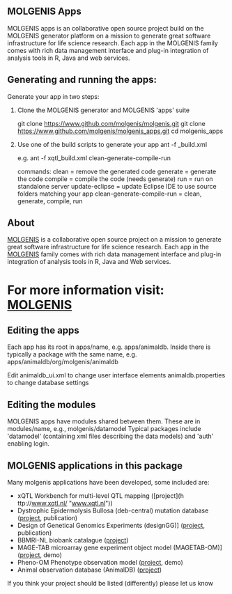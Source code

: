 MOLGENIS Apps
--------
MOLGENIS apps is an collaborative open source project build on the MOLGENIS generator platform on a mission to generate great 
software infrastructure for life science research. Each app in the MOLGENIS 
family comes with rich data management interface and plug-in integration of 
analysis tools in R, Java and web services.

Generating and running the apps:
-------------------
Generate your app in two steps:

1) Clone the MOLGENIS generator and MOLGENIS 'apps' suite

     git clone https://www.github.com/molgenis/molgenis.git
     git clone https://www.github.com/molgenis/molgenis_apps.git
     cd molgenis_apps


2) Use one of the build scripts to generate your app
	ant -f <app>_build.xml <command>
	
	e.g.
	ant -f xqtl_build.xml clean-generate-compile-run
	
	commands:
	clean = remove the generated code
	generate = generate the code
	compile = compile the code (needs generate)
	run	= run on standalone server
	update-eclipse = update Eclipse IDE to use source folders matching your app
	clean-generate-compile-run = clean, generate, compile, run
	
About
-----
[MOLGENIS](http://www.molgenis.org/ "Molgenis.org - a collaborative open source project") is a collaborative open 
source project on a mission to generate great software infrastructure for life science research. Each app in the
[MOLGENIS](http://www.molgenis.org/ "Molgenis.org - a collaborative open source project") family comes with rich 
data management interface and plug-in integration of analysis tools in R, Java and Web services.

For more information visit: [MOLGENIS](http://www.molgenis.org/ "Molgenis.org - a collaborative open source project")
=======
Editing the apps
---------------------

Each app has its root in apps/name, e.g. apps/animaldb.
Inside there is typically a package with the same name, e.g. apps/animaldb/org/molgenis/animaldb

Edit
animaldb_ui.xml to change user interface elements
animaldb.properties to change database settings

Editing the modules
---------------------

MOLGENIS apps have modules shared between them. These are in modules/name, e.g., molgenis/datamodel
Typical packages include 'datamodel' (containing xml files describing the data models) and 'auth' enabling login.

MOLGENIS applications in this package
---------------------
Many molgenis applications have been developed, some included are:

 - xQTL Workbench for multi-level QTL mapping ([project](h	ttp://www.xqtl.nl/ "www.xqtl.nl"))
 - Dystrophic Epidermolysis Bullosa (deb-central) mutation database ([project](http://www.deb-central.org/ "www.deb-central.org/"), publication)
 - Design of Genetical Genomics Experiments (designGG)] ([project](http://gbic.biol.rug.nl/designGG "DesignGG"), publication)
 - BBMRI-NL biobank catalague ([project](http://www.phenoflow.org/wiki/BiobankCatalog "BBMRI")) 
 - MAGE-TAB microarray gene experiment object model (MAGETAB-OM)] ([project](http://www.phenoflow.org/wiki/PhenoFlow "MAGETAB"),  demo)
 - Pheno-OM Phenotype observation model ([project](http://www.phenoflow.org/wiki/PhenoFlow "Pheno-OM"), demo)
 - Animal observation database (AnimalDB) ([project](http://www.animaldb.org/ "www.animaldb.org"))
 
If you think your project should be listed (differently) please let us know
